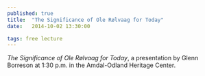 ```yaml
---
published: true
title:  "The Significance of Ole Rølvaag for Today"
date:   2014-10-02 13:30:00

tags: free lecture
---
```

_The Significance of Ole Rølvaag for Today_, a presentation by Glenn Borreson at 1:30 p.m. in the Amdal-Odland Heritage Center.